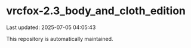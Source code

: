 # vrcfox-2.3_body_and_cloth_edition

Last updated: 2025-07-05 04:05:43

This repository is automatically maintained.
